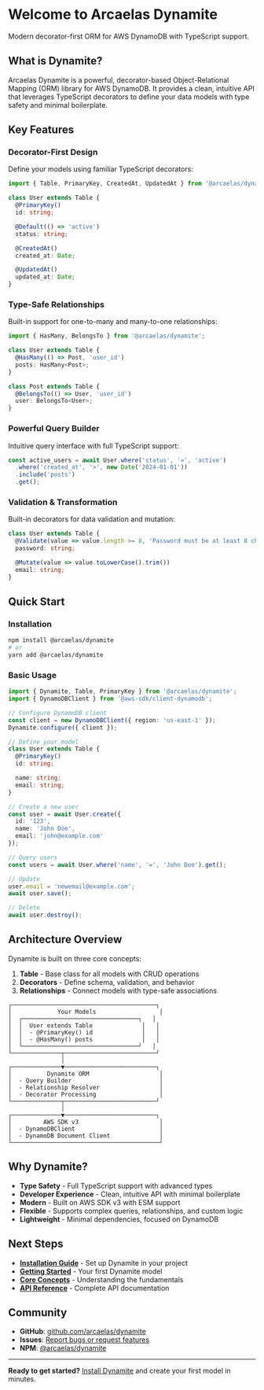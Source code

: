 # Welcome to Arcaelas Dynamite

Modern decorator-first ORM for AWS DynamoDB with TypeScript support.

## What is Dynamite?

Arcaelas Dynamite is a powerful, decorator-based Object-Relational Mapping (ORM) library for AWS DynamoDB. It provides a clean, intuitive API that leverages TypeScript decorators to define your data models with type safety and minimal boilerplate.

## Key Features

### Decorator-First Design
Define your models using familiar TypeScript decorators:

```typescript
import { Table, PrimaryKey, CreatedAt, UpdatedAt } from '@arcaelas/dynamite';

class User extends Table {
  @PrimaryKey()
  id: string;

  @Default(() => 'active')
  status: string;

  @CreatedAt()
  created_at: Date;

  @UpdatedAt()
  updated_at: Date;
}
```

### Type-Safe Relationships
Built-in support for one-to-many and many-to-one relationships:

```typescript
import { HasMany, BelongsTo } from '@arcaelas/dynamite';

class User extends Table {
  @HasMany(() => Post, 'user_id')
  posts: HasMany<Post>;
}

class Post extends Table {
  @BelongsTo(() => User, 'user_id')
  user: BelongsTo<User>;
}
```

### Powerful Query Builder
Intuitive query interface with full TypeScript support:

```typescript
const active_users = await User.where('status', '=', 'active')
  .where('created_at', '>', new Date('2024-01-01'))
  .include('posts')
  .get();
```

### Validation & Transformation
Built-in decorators for data validation and mutation:

```typescript
class User extends Table {
  @Validate(value => value.length >= 8, 'Password must be at least 8 characters')
  password: string;

  @Mutate(value => value.toLowerCase().trim())
  email: string;
}
```

## Quick Start

### Installation

```bash
npm install @arcaelas/dynamite
# or
yarn add @arcaelas/dynamite
```

### Basic Usage

```typescript
import { Dynamite, Table, PrimaryKey } from '@arcaelas/dynamite';
import { DynamoDBClient } from '@aws-sdk/client-dynamodb';

// Configure DynamoDB client
const client = new DynamoDBClient({ region: 'us-east-1' });
Dynamite.configure({ client });

// Define your model
class User extends Table {
  @PrimaryKey()
  id: string;

  name: string;
  email: string;
}

// Create a new user
const user = await User.create({
  id: '123',
  name: 'John Doe',
  email: 'john@example.com'
});

// Query users
const users = await User.where('name', '=', 'John Doe').get();

// Update
user.email = 'newemail@example.com';
await user.save();

// Delete
await user.destroy();
```

## Architecture Overview

Dynamite is built on three core concepts:

1. **Table** - Base class for all models with CRUD operations
2. **Decorators** - Define schema, validation, and behavior
3. **Relationships** - Connect models with type-safe associations

```
┌─────────────────────────────────────────┐
│             Your Models                  │
│  ┌─────────────────────────────────┐   │
│  │  User extends Table              │   │
│  │  - @PrimaryKey() id              │   │
│  │  - @HasMany() posts              │   │
│  └─────────────────────────────────┘   │
└──────────────┬──────────────────────────┘
               │
┌──────────────▼──────────────────────────┐
│          Dynamite ORM                    │
│  - Query Builder                         │
│  - Relationship Resolver                 │
│  - Decorator Processing                  │
└──────────────┬──────────────────────────┘
               │
┌──────────────▼──────────────────────────┐
│         AWS SDK v3                       │
│  - DynamoDBClient                        │
│  - DynamoDB Document Client              │
└──────────────────────────────────────────┘
```

## Why Dynamite?

- **Type Safety** - Full TypeScript support with advanced types
- **Developer Experience** - Clean, intuitive API with minimal boilerplate
- **Modern** - Built on AWS SDK v3 with ESM support
- **Flexible** - Supports complex queries, relationships, and custom logic
- **Lightweight** - Minimal dependencies, focused on DynamoDB

## Next Steps

- **[Installation Guide](installation.md)** - Set up Dynamite in your project
- **[Getting Started](guides/getting-started.md)** - Your first Dynamite model
- **[Core Concepts](guides/core-concepts.md)** - Understanding the fundamentals
- **[API Reference](api/table.md)** - Complete API documentation

## Community

- **GitHub**: [github.com/arcaelas/dynamite](https://github.com/arcaelas/dynamite)
- **Issues**: [Report bugs or request features](https://github.com/arcaelas/dynamite/issues)
- **NPM**: [@arcaelas/dynamite](https://www.npmjs.com/package/@arcaelas/dynamite)

---

**Ready to get started?** [Install Dynamite](installation.md) and create your first model in minutes.
